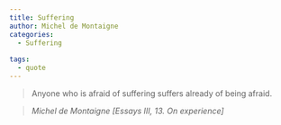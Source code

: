 ```yaml
---
title: Suffering
author: Michel de Montaigne
categories:
  - Suffering
 
tags:
  - quote
---
```


> Anyone who is afraid of suffering suffers already of being afraid.

> <cite>Michel de Montaigne [Essays III, 13. On experience]</cite>

